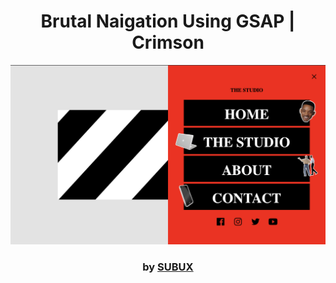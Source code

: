 <div align="center">

# Brutal Naigation Using GSAP | Crimson

<img src="admin/base.png">

### by <a href="https://github.com/python019">SUBUX</a>

</div>